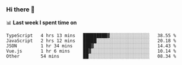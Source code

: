 ### Hi there 👋

<!--
**DBvc/DBvc** is a ✨ _special_ ✨ repository because its `README.md` (this file) appears on your GitHub profile.

Here are some ideas to get you started:

- 🔭 I’m currently working on ...
- 🌱 I’m currently learning ...
- 👯 I’m looking to collaborate on ...
- 🤔 I’m looking for help with ...
- 💬 Ask me about ...
- 📫 How to reach me: ...
- 😄 Pronouns: ...
- ⚡ Fun fact: ...
-->

📊 **Last week I spent time on**
<!--START_SECTION:waka-->

```text
TypeScript   4 hrs 13 mins   █████████▓░░░░░░░░░░░░░░░   38.55 %
JavaScript   2 hrs 12 mins   █████░░░░░░░░░░░░░░░░░░░░   20.18 %
JSON         1 hr 34 mins    ███▓░░░░░░░░░░░░░░░░░░░░░   14.43 %
Vue.js       1 hr 6 mins     ██▓░░░░░░░░░░░░░░░░░░░░░░   10.14 %
Other        54 mins         ██░░░░░░░░░░░░░░░░░░░░░░░   08.34 %
```

<!--END_SECTION:waka-->
